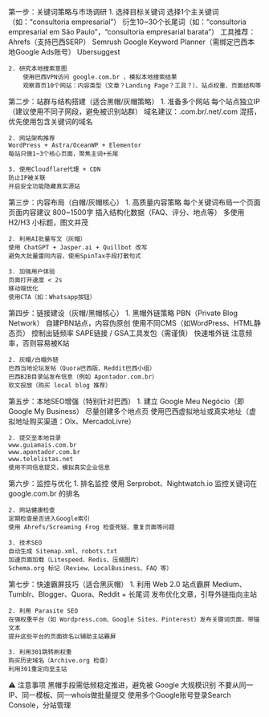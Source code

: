 第一步：关键词策略与市场调研
    1. 选择目标关键词
        选择1个主关键词（如：“consultoria empresarial”）
        衍生10~30个长尾词（如：“consultoria empresarial em São Paulo”，“consultoria empresarial barata”）
        工具推荐：
            Ahrefs（支持巴西SERP）
            Semrush
            Google Keyword Planner（需绑定巴西本地Google Ads账号）
            Ubersuggest

    2. 研究本地搜索意图
        使用巴西VPN访问 google.com.br ，模拟本地搜索结果
        观察首页10个网站：内容类型（文章？Landing Page？工具？）、站点权重、页面结构等

第二步：站群与结构搭建（适合黑帽/灰帽策略）
    1. 准备多个网站
    每个站点独立IP（建议使用不同子网段，避免被识别站群）
    域名建议：.com.br/.net/.com 混搭，优先使用包含关键词的域名

    2. 网站架构推荐
    WordPress + Astra/OceanWP + Elementor
    每站只做1~3个核心页面，聚焦主词+长尾

    3. 使用Cloudflare代理 + CDN
    防止IP被关联
    开启安全功能隐藏真实源站

第三步：内容布局（白帽/灰帽核心）
    1. 高质量内容策略
    每个关键词布局一个页面
    页面内容建议 800~1500字
    插入结构化数据（FAQ、评分、地点等）
    多使用 H2/H3 小标题，图文并茂

    2. 利用AI批量写文（灰帽）
    使用 ChatGPT + Jasper.ai + Quillbot 改写
    避免大批量雷同内容，使用SpinTax手段打散句式

    3. 加强用户体验
    页面打开速度 < 2s
    移动端优化
    使用CTA（如：Whatsapp按钮）

第四步：链接建设（灰帽/黑帽核心）
    1. 黑帽外链策略
    PBN（Private Blog Network）
        自建PBN站点，内容伪原创
        使用不同CMS（如WordPress、HTML静态页）
        控制出链频率
    SAPE链接 / GSA工具发包（需谨慎）
        快速堆外链
        注意频率，否则容易被K站

    2. 灰帽/白帽外链
    巴西当地论坛发帖（Quora巴西版、Reddit巴西小组）
    巴西B2B目录站发布信息（例如 Apontador.com.br）
    软文投放（购买 local blog 推荐）

第五步：本地SEO增强（特别针对巴西）
    1. 建立 Google Meu Negócio（即 Google My Business）
    尽量创建多个地点页
    使用巴西虚拟地址或真实地址（虚拟地址购买渠道：Olx、MercadoLivre）

    2. 提交至本地目录
    www.guiamais.com.br
    www.apontador.com.br
    www.telelistas.net
    使用不同信息提交，模拟真实企业信息

第六步：监控与优化
    1. 排名监控
    使用 Serprobot、Nightwatch.io 监控关键词在 google.com.br 的排名

    2. 网站健康检查
    定期检查是否进入Google索引
    使用 Ahrefs/Screaming Frog 检查死链、重复页面等问题

    3. 技术SEO
    自动生成 Sitemap.xml、robots.txt
    加速页面加载（Litespeed、Redis、压缩图片）
    Schema.org 标记（Review、LocalBusiness、FAQ 等）

第七步：快速霸屏技巧（适合黑灰帽）
    1. 利用 Web 2.0 站点霸屏
    Medium、Tumblr、Blogger、Quora、Reddit + 长尾词
    发布优化文章，引导外链指向主站

    2. 利用 Parasite SEO
    在强权重平台（如 Wordpress.com、Google Sites、Pinterest）发布关键词页面，带锚文本
    提升这些平台的页面排名以辅助主站霸屏

    3. 利用301跳转刷权重
    购买历史域名（Archive.org 检查）
    利用301重定向至主站

⚠️ 注意事项
黑帽手段需低频稳定推进，避免被 Google 大规模识别
不要从同一IP、同一模板、同一whois做批量提交
使用多个Google账号登录Search Console，分站管理